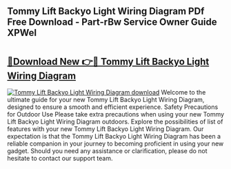 ## Tommy Lift Backyo Light Wiring Diagram PDf Free Download - Part-rBw Service Owner Guide XPWel

# <h2><a href="http://dfo0wm.blite.top/?on=Tommy+Lift+Backyo+Light+Wiring+Diagram">🔗Download New 👉🔴 Tommy Lift Backyo Light Wiring Diagram</a></h2>

[![Tommy Lift Backyo Light Wiring Diagram download](https://i.imgur.com/lujVjoI.png)](http://dfo0wm.blite.top/?on=Tommy+Lift+Backyo+Light+Wiring+Diagram)
Welcome to the ultimate guide for your new Tommy Lift Backyo Light Wiring Diagram, designed to ensure a smooth and efficient experience. Safety Precautions for Outdoor Use Please take extra precautions when using your new Tommy Lift Backyo Light Wiring Diagram outdoors. Explore the possibilities of list of features with your new Tommy Lift Backyo Light Wiring Diagram. Our expectation is that the Tommy Lift Backyo Light Wiring Diagram has been a reliable companion in your journey to becoming proficient in using your new gadget. Should you need any assistance or clarification, please do not hesitate to contact our support team.
